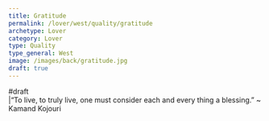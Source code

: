 ```yaml
---
title: Gratitude
permalink: /lover/west/quality/gratitude
archetype: Lover
category: Lover
type: Quality
type_general: West
image: /images/back/gratitude.jpg
draft: true
---
```

#draft  
|“To live, to truly live, one must consider each and every thing a blessing.”  ~ Kamand Kojouri  
  
  

